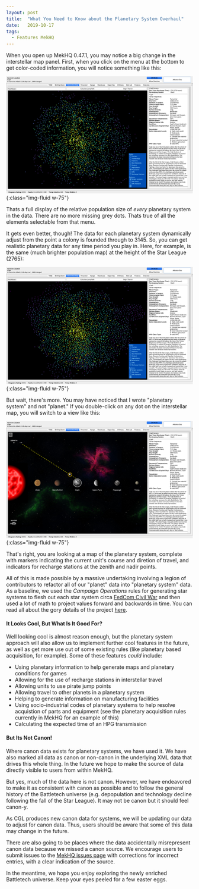 ```yaml
---
layout: post
title:  "What You Need to Know about the Planetary System Overhaul"
date:   2019-10-17
tags:
  - Features MekHQ
---
```


When you open up MekHQ 0.47.1, you may notice a big change in the interstellar map panel. First, when you click on the menu at the bottom to get color-coded information, you will notice something like this:

![population view](/assets/images/planetary_system/pop_now.png){:class="img-fluid w-75"}

Thats a full display of the relative population size of *every* planetary system in the data. There are no more missing grey dots. Thats true of all the elements selectable from that menu.

It gets even better, though! The data for each planetary system dynamically adjust from the point a colony is founded through to 3145. So, you can get realistic planetary data for any time period you play in. Here, for example, is the same (much brighter population map) at the height of the Star League (2765):

![population view in 2765](/assets/images/planetary_system/pop_2765.png){:class="img-fluid w-75"}

But wait, there's more. You may have noticed that I wrote "planetary system" and not "planet." If you double-click on any dot on the interstellar map, you will switch to a view like this:

![planetary system view](/assets/images/planetary_system/planetary_system_view.png){:class="img-fluid w-75"}

That's right, you are looking at a map of the planetary system, complete with markers indicating the current unit's course and diretion of travel, and indicators for recharge stations at the zenith and nadir points.

All of this is made possible by a massive undertaking involving a legion of contributors to refactor all of our "planet" data into "planetary system" data. As a baseline, we used the *Campaign Operations* rules for generating star systems to flesh out each star system circa [FedCom Civil War](https://www.sarna.net/wiki/FedCom_Civil_War) and then used a lot of math to project values forward and backwards in time. You can read all about the gory details of the project [here](https://github.com/AaronGullickson/system_generation).

#### It Looks Cool, But What Is It Good For?

Well looking cool is almost reason enough, but the planetary system approach will also allow us to implement further cool features in the future, as well as get more use out of some existing rules (like planetary based acquisition, for example). Some of these features *could* include:

* Using planetary information to help generate maps and planetary conditions for games
* Allowing for the use of recharge stations in interstellar travel
* Allowing units to use pirate jump points
* Allowing travel to other planets in a planetary system
* Helping to generate information on manufacturing facilities
* Using socio-industrial codes of planetary systems to help resolve acquistion of parts and equipment (see the planetary acquisition rules currently in MekHQ for an example of this)
* Calculating the expected time of an HPG transmission

#### But Its Not Canon!

Where canon data exists for planetary systems, we have used it. We have also marked all data as canon or non-canon in the underlying XML data that drives this whole thing. In the future we hope to make the source of data directly visible to users from within MekHQ.

But yes, much of the data here is not canon. However, we have endeavored to make it as consistent with canon as possible and to follow the general history of the Battletech universe (e.g. depopulation and technology decline following the fall of the Star League). It may not be canon but it should feel canon-y.

As CGL produces new canon data for systems, we will be updating our data to adjust for canon data. Thus, users should be aware that some of this data may change in the future.

There are also going to be places where the data accidentally misrepresent canon data because we missed a canon source. We encourage users to submit issues to the [MekHQ issues page](https://github.com/MegaMek/mekhq/issues) with corrections for incorrect entries, with a clear indication of the source.

In the meantime, we hope you enjoy exploring the newly enriched Battletech universe. Keep your eyes peeled for a few easter eggs.
